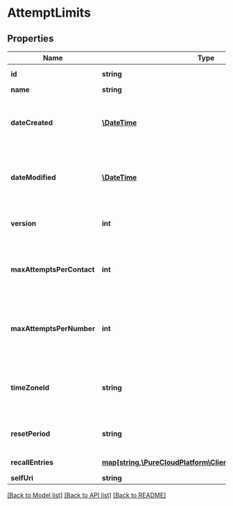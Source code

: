 # AttemptLimits

## Properties
Name | Type | Description | Notes
------------ | ------------- | ------------- | -------------
**id** | **string** | The globally unique identifier for the object. | [optional] 
**name** | **string** |  | [optional] 
**dateCreated** | [**\DateTime**](\DateTime.md) | Creation time of the entity. Date time is represented as an ISO-8601 string. For example: yyyy-MM-ddTHH:mm:ss.SSSZ | [optional] 
**dateModified** | [**\DateTime**](\DateTime.md) | Last modified time of the entity. Date time is represented as an ISO-8601 string. For example: yyyy-MM-ddTHH:mm:ss.SSSZ | [optional] 
**version** | **int** | Required for updates, must match the version number of the most recent update | [optional] 
**maxAttemptsPerContact** | **int** | The maximum number of times a contact can be called within the resetPeriod. Required if maxAttemptsPerNumber is not defined. | [optional] 
**maxAttemptsPerNumber** | **int** | The maximum number of times a phone number can be called within the resetPeriod. Required if maxAttemptsPerContact is not defined. | [optional] 
**timeZoneId** | **string** | If the resetPeriod is TODAY, this specifies the timezone in which TODAY occurs. Required if the resetPeriod is TODAY. | [optional] 
**resetPeriod** | **string** | After how long the number of attempts will be set back to 0. Defaults to NEVER. | [optional] 
**recallEntries** | [**map[string,\PureCloudPlatform\Client\V2\Model\RecallEntry]**](RecallEntry.md) | Configuration for recall attempts. | [optional] 
**selfUri** | **string** | The URI for this object | [optional] 

[[Back to Model list]](../README.md#documentation-for-models) [[Back to API list]](../README.md#documentation-for-api-endpoints) [[Back to README]](../README.md)


